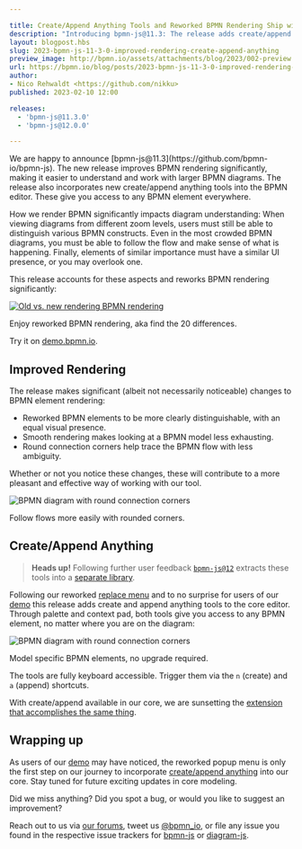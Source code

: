 ```yaml
---

title: Create/Append Anything Tools and Reworked BPMN Rendering Ship with bpmn-js
description: "Introducing bpmn-js@11.3: The release adds create/append anything tools to the BPMN editor and reworks BPMN element rendering."
layout: blogpost.hbs
slug: 2023-bpmn-js-11-3-0-improved-rendering-create-append-anything
preview_image: http://bpmn.io/assets/attachments/blog/2023/002-preview.png
url: https://bpmn.io/blog/posts/2023-bpmn-js-11-3-0-improved-rendering-create-append-anything.html
author:
- Nico Rehwaldt <https://github.com/nikku>
published: 2023-02-10 12:00

releases:
  - 'bpmn-js@11.3.0'
  - 'bpmn-js@12.0.0'

---
```


<p class="introduction">
  We are happy to announce [bpmn-js@11.3](https://github.com/bpmn-io/bpmn-js). The new release improves BPMN rendering significantly, making it easier to understand and work with larger BPMN diagrams. The release also incorporates new create/append anything tools into the BPMN editor. These give you access to any BPMN element everywhere.
</p>

<!-- continue -->

How we render BPMN significantly impacts diagram understanding: When viewing diagrams from different zoom levels, users must still be able to distinguish various BPMN constructs. Even in the most crowded BPMN diagrams, you must be able to follow the flow and make sense of what is happening. Finally, elements of similar importance must have a similar UI presence, or you may overlook one.

This release accounts for these aspects and reworks BPMN rendering significantly:

<div class="figure full-size">
  <a href="https://demo.bpmn.io/s/start">
    <img src="{{ assets }}/attachments/blog/2023/002-rendering-rework.gif" alt="Old vs. new rendering BPMN rendering">
  </a>

  <p class="caption">
    Enjoy reworked BPMN rendering, aka find the 20 differences.
  </p>
</div>

Try it on [demo.bpmn.io](https://demo.bpmn.io/s/start).


## Improved Rendering

The release makes significant (albeit not necessarily noticeable) changes to BPMN element rendering:

* Reworked BPMN elements to be more clearly distinguishable, with an equal visual presence.
* Smooth rendering makes looking at a BPMN model less exhausting.
* Round connection corners help trace the BPMN flow with less ambiguity.

Whether or not you notice these changes, these will contribute to a more pleasant and effective way of working with our tool.

<div class="figure">
  <img style="max-width: 70%" src="{{ assets }}/attachments/blog/2023/002-round-connection-corners.png" alt="BPMN diagram with round connection corners">

  <p class="caption">
    Follow flows more easily with rounded corners.
  </p>
</div>


## Create/Append Anything

> **Heads up!** Following further user feedback [`bpmn-js@12`](https://github.com/bpmn-io/bpmn-js/blob/develop/CHANGELOG.md#1200) extracts these tools into a [separate library](https://github.com/bpmn-io/bpmn-js-create-append-anything).

Following our reworked [replace menu](./2022-reworked-popup-menu.html) and to no surprise for users of our [demo](https://demo.bpmn.io/) this release adds create and append anything tools to the core editor. Through palette and context pad, both tools give you access to any BPMN element, no matter where you are on the diagram:

<div class="figure full-size">
  <img src="{{ assets }}/attachments/blog/2023/002-append-anything.gif" alt="BPMN diagram with round connection corners">

  <p class="caption">
    Model specific BPMN elements, no upgrade required.
  </p>
</div>

The tools are fully keyboard accessible. Trigger them via the `n` (create) and `a` (append) shortcuts.

With create/append available in our core, we are sunsetting the [extension that accomplishes the same thing](https://github.com/bpmn-io/bpmn-js-connectors-extension).


## Wrapping up

As users of our [demo](https://demo.bpmn.io) may have noticed, the reworked popup menu is only the first step on our journey to incorporate [create/append anything](https://bpmn-io.github.io/bpmn-js-connectors-extension/?aa=1) into our core. Stay tuned for future exciting updates in core modeling.

Did we miss anything? Did you spot a bug, or would you like to suggest an improvement?

Reach out to us via [our forums](https://forum.bpmn.io/), tweet us [@bpmn_io](https://twitter.com/bpmn_io), or file any issue you found in the respective issue trackers for [bpmn-js](https://github.com/bpmn-io/bpmn-js/issues) or [diagram-js](https://github.com/bpmn-io/diagram-js/issues).
